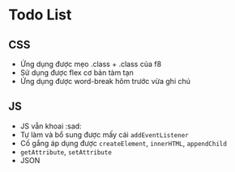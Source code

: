 # Todo List

## CSS
- Ứng dụng được mẹo .class + .class của f8
- Sử dụng được flex cơ bản tàm tạn
- Ứng dụng được word-break hôm trước vừa ghi chú

## JS
- JS vẫn khoai :sad:
- Tự làm và bổ sung được mấy cái `addEventListener`
- Cố gắng áp dụng được `createElement`, `innerHTML`, `appendChild`
- `getAttribute`, `setAttribute`
- JSON